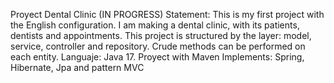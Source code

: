 Proyect Dental Clinic (IN PROGRESS)
Statement: This is my first project with the English configuration. I am making a dental clinic, with its patients, dentists and appointments. This project is structured by the layer: model, service, controller and repository. Crude methods can be performed on each entity.
Languaje: Java 17. Proyect with Maven
Implements: Spring, Hibernate, Jpa and pattern MVC
